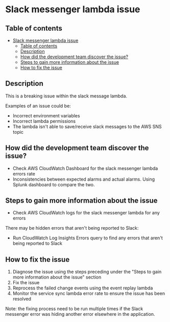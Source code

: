# Slack messenger lambda issue

## Table of contents

- [Slack messenger lambda issue](#slack-messenger-lambda-issue)
  - [Table of contents](#table-of-contents)
  - [Description](#description)
  - [How did the development team discover the issue?](#how-did-the-development-team-discover-the-issue)
  - [Steps to gain more information about the issue](#steps-to-gain-more-information-about-the-issue)
  - [How to fix the issue](#how-to-fix-the-issue)

## Description

This is a breaking issue within the slack message lambda.

Examples of an issue could be:

- Incorrect environment variables
- Incorrect lambda permissions
- The lambda isn't able to save/receive slack messages to the AWS SNS topic

## How did the development team discover the issue?

- Check AWS CloudWatch Dashboard for the slack messenger lambda errors rate
- Inconsistencies between expected alarms and actual alarms. Using Splunk dashboard to compare the two.

## Steps to gain more information about the issue

- Check AWS CloudWatch logs for the slack messenger lambda for any errors

There may be hidden errors that aren't being reported to Slack:

- Run CloudWatch Log Insights Errors query to find any errors that aren't being reported to Slack

## How to fix the issue

1. Diagnose the issue using the steps preceding under the "Steps to gain more information about the issue" section
2. Fix the issue
3. Reprocess the failed change events using the event replay lambda
4. Monitor the service sync lambda error rate to ensure the issue has been resolved

Note: the fixing process need to be run multiple times if the Slack messenger error was hiding another error elsewhere in the application.
